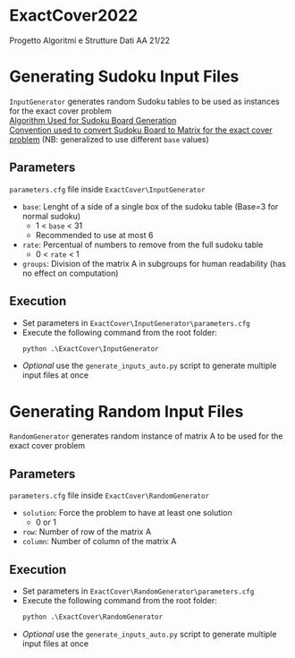 # ExactCover2022
Progetto Algoritmi e Strutture Dati AA 21/22

# Generating Sudoku Input Files
`InputGenerator` generates random Sudoku tables to be used as instances for the exact cover problem  
[Algorithm Used for Sudoku Board Generation](https://stackoverflow.com/questions/45471152/how-to-create-a-sudoku-puzzle-in-python#:~:text=The%20algorithm%20below%20will%20generate%20a%20NxN%20random%20sudoku%20solution%20board%20instantly%20for%20N%20%3C%201000.)  
[Convention used to convert Sudoku Board to Matrix for the exact cover problem](http://www.ams.org/publicoutreach/feature-column/fcarc-kanoodle#:~:text=With%20the%20rules%20explained%20as,boxes%20and%20nine%20possible%20symbols.) (NB: generalized to use different `base` values)

## Parameters
`parameters.cfg` file inside `ExactCover\InputGenerator`
*   `base`: Lenght of a side of a single box of the sudoku table (Base=3 for normal sudoku) 
    *   1 < `base` < 31
    *   Recommended to use at most 6
*   `rate`: Percentual of numbers to remove from the full sudoku table
    *   0 < `rate` < 1
*   `groups`: Division of the matrix A in subgroups for human readability (has no effect on computation)

## Execution
*   Set parameters in `ExactCover\InputGenerator\parameters.cfg`
*   Execute the following command from the root folder:
    ```bat
    python .\ExactCover\InputGenerator
    ```
*   _Optional_ use the `generate_inputs_auto.py` script to generate multiple input files at once

# Generating Random Input Files
`RandomGenerator` generates random instance of matrix A to be used for the exact cover problem

## Parameters
`parameters.cfg` file inside `ExactCover\RandomGenerator`
*   `solution`: Force the problem to have at least one solution
    *   0 or 1
*   `row`: Number of row of the matrix A
*   `column`: Number of column of the matrix A

## Execution
*   Set parameters in `ExactCover\RandomGenerator\parameters.cfg`
*   Execute the following command from the root folder:
    ```bat
    python .\ExactCover\RandomGenerator
    ```
*   _Optional_ use the `generate_inputs_auto.py` script to generate multiple input files at once

